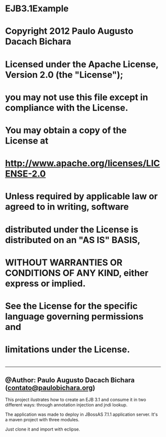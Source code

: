 EJB3.1Example
=============

#
# Copyright 2012 Paulo Augusto Dacach Bichara
#
# Licensed under the Apache License, Version 2.0 (the "License");
# you may not use this file except in compliance with the License.
# You may obtain a copy of the License at
#
# http://www.apache.org/licenses/LICENSE-2.0
#
# Unless required by applicable law or agreed to in writing, software
# distributed under the License is distributed on an "AS IS" BASIS,
# WITHOUT WARRANTIES OR CONDITIONS OF ANY KIND, either express or implied.
# See the License for the specific language governing permissions and
# limitations under the License.
#

-------------------------------------------------------------------
@Author: Paulo Augusto Dacach Bichara (contato@paulobichara.org)
-------------------------------------------------------------------

This project ilustrates how to create an EJB 3.1 and consume it in two different ways: through annotation injection and jndi lookup.

The application was made to deploy in JBossAS 7.1.1 application server. It's a maven project with three modules.

Just clone it and import with eclipse.